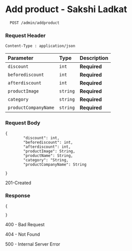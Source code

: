 
#
# Add product  - Sakshi Ladkat 

```
  POST /admin/addproduct
```
### Request Header
```
Content-Type : application/json
```


| Parameter | Type     | Description                |
| :-------- | :------- | :------------------------- |
|`discount`|`int`|**Required**|
|`beforediscount`|`int`|**Required**|
|`afterdiscount`|`int`|**Required**|
|`productImage`|`string`|**Required**|
|`category`|`string`|**Required**|
|`productCompanyName`|`string`|**Required**|


### Request Body 
```
{
        "discount": int,
        "beforediscount": int,
        "afterdiscount": int,
        "productImage": String,
        "productName": String,
        "category": "String,
        "productCompanyName": String

}
```
201-Created

### Response
```
{

}

```
400 - Bad Request 

404 - Not Found

500 - Internal Server Error


#
